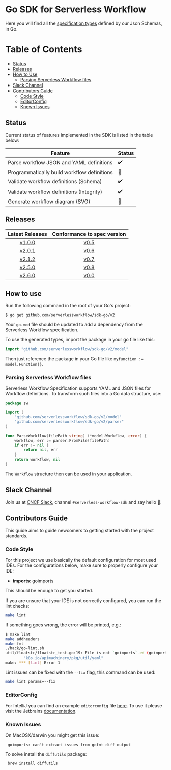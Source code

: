 # Go SDK for Serverless Workflow
Here you will find all the [specification types](https://github.com/serverlessworkflow/specification/blob/main/schema/workflow.json) defined by our Json Schemas, in Go.

Table of Contents
=================

- [Status](#status)
- [Releases](#releases)
- [How to Use](#how-to-use)
  - [Parsing Serverless Workflow files](#parsing-serverless-workflow-files)
- [Slack Channel](#slack-channel)
- [Contributors Guide](#contributors-guide)
  - [Code Style](#code-style)
  - [EditorConfig](#editorconfig)
  - [Known Issues](#known-issues)


## Status
Current status of features implemented in the SDK is listed in the table below:

| Feature                                     | Status             |
|-------------------------------------------- | ------------------ |
| Parse workflow JSON and YAML definitions    | :heavy_check_mark: | 
| Programmatically build workflow definitions | :no_entry_sign:    |
| Validate workflow definitions (Schema)      | :heavy_check_mark: |
| Validate workflow definitions (Integrity)   | :heavy_check_mark: |
| Generate workflow diagram (SVG)             | :no_entry_sign:    |


## Releases
|                              Latest Releases                               | Conformance to spec version |
|:--------------------------------------------------------------------------:| :---: |
| [v1.0.0](https://github.com/serverlessworkflow/sdk-go/releases/tag/v1.0.0) | [v0.5](https://github.com/serverlessworkflow/specification/tree/0.5.x) |
| [v2.0.1](https://github.com/serverlessworkflow/sdk-go/releases/tag/v2.0.1) | [v0.6](https://github.com/serverlessworkflow/specification/tree/0.6.x) |
| [v2.1.2](https://github.com/serverlessworkflow/sdk-go/releases/tag/v2.1.2) | [v0.7](https://github.com/serverlessworkflow/specification/tree/0.7.x) |
| [v2.5.0](https://github.com/serverlessworkflow/sdk-go/releases/tag/v2.5.0) | [v0.8](https://github.com/serverlessworkflow/specification/tree/0.8.x) |
| [v2.6.0](https://github.com/serverlessworkflow/sdk-go/releases/tag/v2.6.0) | [v0.0](https://github.com/serverlessworkflow/specification/tree/0.8.x) |

## How to use

Run the following command in the root of your Go's project:

```shell script
$ go get github.com/serverlessworkflow/sdk-go/v2
```

Your `go.mod` file should be updated to add a dependency from the Serverless Workflow specification.

To use the generated types, import the package in your go file like this:

```go
import "github.com/serverlessworkflow/sdk-go/v2/model"
```

Then just reference the package in your Go file like `myfunction := model.Function{}`.

### Parsing Serverless Workflow files

Serverless Workflow Specification supports YAML and JSON files for Workflow definitions.
To transform such files into a Go data structure, use:

```go
package sw

import (
    "github.com/serverlessworkflow/sdk-go/v2/model"
    "github.com/serverlessworkflow/sdk-go/v2/parser"
)

func ParseWorkflow(filePath string) (*model.Workflow, error) {
    workflow, err := parser.FromFile(filePath)
    if err != nil {
        return nil, err
    } 
    return workflow, nil
} 
```

The `Workflow` structure then can be used in your application. 

## Slack Channel

Join us at [CNCF Slack](https://communityinviter.com/apps/cloud-native/cncf), channel `#serverless-workflow-sdk` and say hello 🙋.

## Contributors Guide

This guide aims to guide newcomers to getting started with the project standards.


### Code Style

For this project we use basically the default configuration for most used IDEs.
For the configurations below, make sure to properly configure your IDE:

- **imports**: goimports

This should be enough to get you started.

If you are unsure that your IDE is not correctly configured, you can run the lint checks:

```bash
make lint
```

If something goes wrong, the error will be printed, e.g.:
```bash
$ make lint
make addheaders
make fmt
./hack/go-lint.sh
util/floatstr/floatstr_test.go:19: File is not `goimports`-ed (goimports)
        "k8s.io/apimachinery/pkg/util/yaml"
make: *** [lint] Error 1
```

Lint issues can be fixed with the `--fix` flag, this command can be used:
```bash
make lint params=--fix
```


### EditorConfig
For IntelliJ you can find an example `editorconfig` file [here](contrib/intellij.editorconfig). To use it please visit
the Jetbrains [documentation](https://www.jetbrains.com/help/idea/editorconfig.html).


### Known Issues

On MacOSX/darwin you might get this issue:
```
 goimports: can't extract issues from gofmt diff output
```
To solve install the `diffutils` package:

```bash
 brew install diffutils
```

